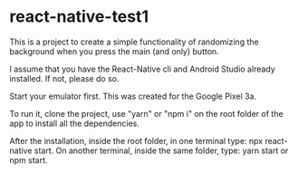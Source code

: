 # react-native-test1

This is a project to create a simple functionality of randomizing the background when you press the main (and only) button.

I assume that you have the React-Native cli and Android Studio already installed. If not, please do so.

Start your emulator first. This was created for the Google Pixel 3a.

To run it, clone the project, use "yarn" or "npm i" on the root folder of the app to install all the dependencies. 

After the installation, inside the root folder, in one terminal type: npx react-native start.
On another terminal, inside the same folder, type: yarn start or npm start.
